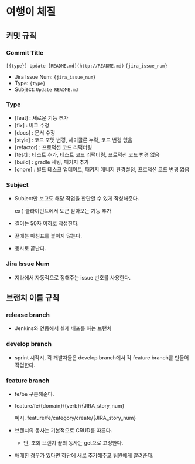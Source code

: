 # 여행이 체질

## 커밋 규칙

### Commit Title

`[{type}] Update [README.md](http://README.md)` `{jira_issue_num}`

- Jira Issue Num: `{jira_issue_num}`
- Type: `{type}`
- Subject: `Update README.md`

### Type

- [feat] : 새로운 기능 추가
- [fix] : 버그 수정
- [docs] : 문서 수정
- [style] : 코드 포맷 변경, 세미콜론 누락, 코드 변경 없음
- [refactor] : 프로덕션 코드 리팩터링
- [test] : 테스트 추가, 테스트 코드 리팩터링, 프로덕션 코드 변경 없음
- [build] : gradle 세팅, 패키지 추가
- [chore] : 빌드 테스크 업데이트, 패키지 매니저 환경설정, 프로덕션 코드 변경 없음

### Subject

- Subject만 보고도 해당 작업을 판단할 수 있게 작성해준다.
    
    ex ) 클라이언트에서 토큰 받아오는 기능 추가
    
- 길이는 50자 이하로 작성한다.
- 끝에는 마침표를 붙이지 않는다.
- 동사로 끝난다.

### Jira Issue Num

- 지라에서 자동적으로 정해주는 issue 번호를 사용한다.

## 브랜치 이름 규칙

### release branch

- Jenkins와 연동해서 실제 배포를 하는 브랜치

### develop branch

- sprint 시작시, 각 개발자들은 develop branch에서 각 feature branch를 만들어 작업한다.

### feature branch

- fe/be 구분해준다.
- feature/fe/{domain}/{verb}/{JIRA_story_num}
    
    예시. feature/fe/category/create/{JIRA_story_num}
    
- 브랜치의 동사는 기본적으로 CRUD를 따른다.
    - 단, 조회 브랜치 끝의 동사는 get으로 고정한다.
- 애매한 경우가 있다면 하단에 새로 추가해주고 팀원에게 알려준다.